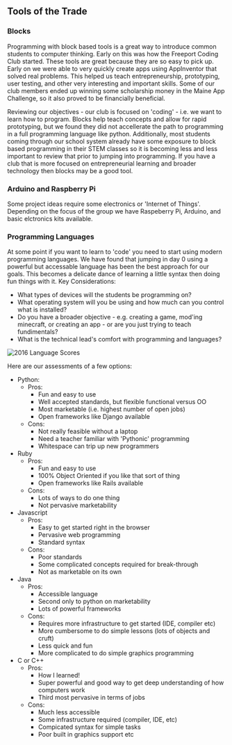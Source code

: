 ## Tools of the Trade
### Blocks
Programming with block based tools is a great way to introduce common
students to computer thinking. Early on this was how the Freeport
Coding Club started. These tools are great because they are so
easy to pick up. Early on we were able to very quickly create apps
using AppInventor that solved real problems. This helped us teach
entrepreneurship, prototyping, user testing, and other very
interesting and important skills. Some of our club members ended up
winning some scholarship money in the Maine App Challenge, so it also
proved to be financially beneficial.

Reviewing our objectives - our club is focused on 'coding' - i.e. we want
to learn how to program. Blocks help teach concepts and allow for rapid
prototyping, but we found they did not accellerate the path to
programming in a full programming language like python. Additionally,
most students coming through our school system already have some
exposure to block based programming in their STEM classes so it is becoming
less and less important to review that prior to jumping into programming.
If you have a club that is more focused on entrepreneurial learning
and broader technology then blocks may be a good tool.

### Arduino and Raspberry Pi
Some project ideas require some electronics or 'Internet of Things'.
Depending on the focus of the group we have Raspeberry Pi, Arduino,
and basic elctronics kits available.

### Programming Languages
At some point if you want to learn to 'code' you need to start using modern
programming languages.  We have found that jumping in day 0 using a powerful
but accessable language has been the best approach for our goals. This
becomes a delicate dance of learning a little syntax then doing fun things
with it.
Key Considerations:
*   What types of devices will the students be programming on?
*   What operating system will you be using and how much can you control
what is installed?
*   Do you have a broader objective - e.g. creating a game, mod'ing minecraft,
or creating an app - or are you just trying to teach fundimentals?
*   What is the technical lead's comfort with programming and languages?

![2016 Language Scores](https://static1.squarespace.com/static/51361f2fe4b0f24e710af7ae/t/56b1187d4c2f85efc5598bb1/1454446752995/?format=1500w)

Here are our assessments of a few options:
*   Python:
    *   Pros:
        - Fun and easy to use
        - Well accepted standards, but flexible functional versus OO
        - Most marketable (i.e. highest number of open jobs)
        - Open frameworks like Django available
    *   Cons:
        - Not really feasible without a laptop
        - Need a teacher familiar with 'Pythonic' programming
        - Whitespace can trip up new programmers
*   Ruby
    *   Pros:
        - Fun and easy to use
        - 100% Object Oriented if you like that sort of thing
        - Open frameworks like Rails available
    *   Cons:
        - Lots of ways to do one thing
        - Not pervasive marketability
*   Javascript
    *   Pros:
        - Easy to get started right in the browser
        - Pervasive web programming
        - Standard syntax
    *   Cons:
        - Poor standards
        - Some complicated concepts required for break-through
        - Not as marketable on its own
*   Java
    *   Pros:
        - Accessible language
        - Second only to python on marketability
        - Lots of powerful frameworks
    *   Cons:
        - Requires more infrastructure to get started (IDE, compiler etc)
        - More cumbersome to do simple lessons (lots of objects and cruft)
        - Less quick and fun
        - More complicated to do simple graphics programming
*   C or C++
    *   Pros:
        - How I learned!
        - Super powerful and good way to get deep understanding of how computers work
        - Third most pervasive in terms of jobs
    *   Cons:
        - Much less accessible
        - Some infrastructure required (compiler, IDE, etc)
        - Compicated syntax for simple tasks
        - Poor built in graphics support etc
